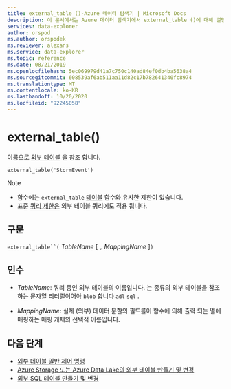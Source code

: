 ```yaml
---
title: external_table ()-Azure 데이터 탐색기 | Microsoft Docs
description: 이 문서에서는 Azure 데이터 탐색기에서 external_table ()에 대해 설명 합니다.
services: data-explorer
author: orspod
ms.author: orspodek
ms.reviewer: alexans
ms.service: data-explorer
ms.topic: reference
ms.date: 08/21/2019
ms.openlocfilehash: 5ec069979d41a7c750c140ad84ef0db4ba5638a4
ms.sourcegitcommit: 608539af6ab511aa11d82c17b782641340fc8974
ms.translationtype: MT
ms.contentlocale: ko-KR
ms.lasthandoff: 10/20/2020
ms.locfileid: "92245058"
---
```

# <a name="external_table"></a>external_table()

이름으로 [외부 테이블](schema-entities/externaltables.md) 을 참조 합니다.

```kusto
external_table('StormEvent')
```

> [!NOTE]
> * 함수에는 `external_table` [테이블](tablefunction.md) 함수와 유사한 제한이 있습니다.
> * 표준 [쿼리 제한은](../concepts/querylimits.md) 외부 테이블 쿼리에도 적용 됩니다.

## <a name="syntax"></a>구문

`external_table``(` *TableName* [ `,` *MappingName* ]`)`

## <a name="arguments"></a>인수

* *TableName*: 쿼리 중인 외부 테이블의 이름입니다.
  는 종류의 외부 테이블을 참조 하는 문자열 리터럴이어야 `blob` 합니다 `adl` `sql` .

* *MappingName*: 실제 (외부) 데이터 분할의 필드를이 함수에 의해 출력 되는 열에 매핑하는 매핑 개체의 선택적 이름입니다.

## <a name="next-steps"></a>다음 단계

* [외부 테이블 일반 제어 명령](../management/externaltables.md)
* [Azure Storage 또는 Azure Data Lake의 외부 테이블 만들기 및 변경](../management/external-tables-azurestorage-azuredatalake.md)
* [외부 SQL 테이블 만들기 및 변경](../management/external-sql-tables.md)
